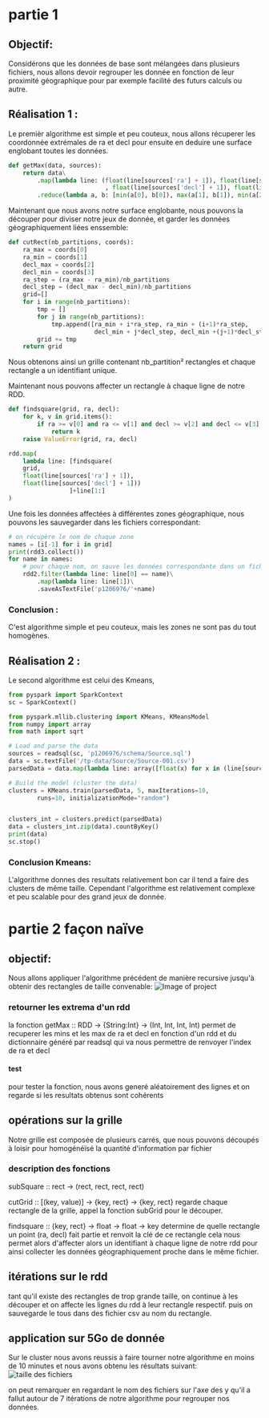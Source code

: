 # partie 1 
## Objectif:
Considérons que les données de base sont mélangées dans plusieurs fichiers, nous allons devoir regrouper les donnée en fonction de leur proximité géographique pour par exemple facilité des futurs calculs ou autre.

## Réalisation 1 :
Le premièr algorithme est simple et peu couteux, nous allons récuperer les coordonnée extrémales de ra et decl pour ensuite en deduire une surface englobant toutes les données.
``` python
def getMax(data, sources):
    return data\
        .map(lambda line: (float(line[sources['ra'] + 1]), float(line[sources['ra'] + 1])
                           , float(line[sources['decl'] + 1]), float(line[sources['decl'] + 1])))\
        .reduce(lambda a, b: [min(a[0], b[0]), max(a[1], b[1]), min(a[2], b[2]), max(a[3], b[3])])
```

Maintenant que nous avons notre surface englobante, nous pouvons la découper pour diviser notre jeux de donnée, et garder les données géographiquement liées enssemble:
```python
def cutRect(nb_partitions, coords):
	ra_max = coords[0]
	ra_min = coords[1]
	decl_max = coords[2]
	decl_min = coords[3]
	ra_step = (ra_max - ra_min)/nb_partitions
	decl_step = (decl_max - decl_min)/nb_partitions
	grid=[]
	for i in range(nb_partitions):
		tmp = []
		for j in range(nb_partitions):
			tmp.append([ra_min + i*ra_step, ra_min + (i+1)*ra_step, 
                        decl_min + j*decl_step, decl_min +(j+1)*decl_step, str(i)+str(j)])
		grid += tmp
	return grid
```

Nous obtenons ainsi un grille contenant nb_partition² rectangles et chaque rectangle a un identifiant unique.

Maintenant nous pouvons affecter un rectangle à chaque ligne de notre RDD.

```python
def findsquare(grid, ra, decl):
    for k, v in grid.items():
        if ra >= v[0] and ra <= v[1] and decl >= v[2] and decl <= v[3]:
            return k
    raise ValueError(grid, ra, decl)

rdd.map(
    lambda line: [findsquare(
    grid,
    float(line[sources['ra'] + 1]),
    float(line[sources['decl'] + 1]))
                 ]+line[1:]
)
```

Une fois les données affectées à différentes zones géographique, nous pouvons les sauvegarder dans les fichiers correspondant:

```python
# on récupère le nom de chaque zone
names = [i[-1] for i in grid]
print(rdd3.collect())
for name in names:
    # pour chaque nom, on sauve les données correspondante dans un fichier csv
	rdd2.filter(lambda line: line[0] == name)\
		.map(lambda line: line[1])\
		.saveAsTextFile('p1206976/'+name)
```

### Conclusion :
C'est algorithme simple et peu couteux, mais les zones ne sont pas du tout homogènes.

## Réalisation 2 :
Le second algorithme est celui des Kmeans, 

```python
from pyspark import SparkContext
sc = SparkContext()

from pyspark.mllib.clustering import KMeans, KMeansModel
from numpy import array
from math import sqrt

# Load and parse the data
sources = readsql(sc, 'p1206976/schema/Source.sql')
data = sc.textFile('/tp-data/Source/Source-001.csv')
parsedData = data.map(lambda line: array([float(x) for x in (line[sources['ra']], line[sources['decl']])]))

# Build the model (cluster the data)
clusters = KMeans.train(parsedData, 5, maxIterations=10,
        runs=10, initializationMode="random")


clusters_int = clusters.predict(parsedData)
data = clusters_int.zip(data).countByKey()
print(data)
sc.stop()
```

### Conclusion Kmeans:
L'algorithme donnes des resultats relativement bon car il tend a faire des clusters de même taille. Cependant l'algorithme est relativement complexe et peu scalable pour des grand jeux de donnée.


# partie 2 façon naïve
## objectif: 
Nous allons appliquer l'algorithme précédent de manière recursive jusqu'à obtenir des rectangles de taille convenable:
![Image of project](https://github.com/EnzoTheBrown/bda_spark/raw/master/algo.png)


### retourner les extrema d'un rdd
la fonction getMax :: RDD -> {String:Int} -> (Int, Int, Int, Int) 
permet de recuperer les mins et les max de ra et decl en fonction d'un rdd et du dictionnaire généré par readsql qui va nous permettre de renvoyer l'index de ra et decl
#### test
pour tester la fonction, nous avons generé aléatoirement des lignes et on regarde si les resultats obtenus sont cohérents


## opérations sur la grille
Notre grille est composée de plusieurs carrés, que nous pouvons découpés à loisir pour homogénéïsé la quantité d'information par fichier

### description des fonctions
subSquare :: rect -> (rect, rect, rect, rect)

cutGrid :: [(key, value)] -> {key, rect} -> {key, rect}
regarde chaque rectangle de la grille, appel la fonction subGrid pour le découper.

findsquare :: {key, rect} -> float -> float -> key
determine de quelle rectangle un point (ra, decl) fait partie et renvoit la clé de ce rectangle
cela nous permet alors d'affecter alors un identifiant à chaque ligne de notre rdd pour ainsi collecter les données géographiquement proche dans le même fichier.

## itérations sur le rdd
tant qu'il existe des rectangles de trop grande taille, on continue à les découper et on affecte les lignes du rdd à leur rectangle respectif.
puis on sauvegarde le tous dans des fichier csv au nom du rectangle.

## application sur 5Go de donnée
Sur le cluster nous avons reussis à faire tourner notre algorithme en moins de 10 minutes et nous avons obtenu les résultats suivant:
![taille des fichiers](https://github.com/EnzoTheBrown/bda_spark/blob/master/files_spark.png?raw=true)

on peut remarquer en regardant le nom des fichiers sur l'axe des y qu'il a fallut autour de 7 itérations de notre algorithme pour regrouper nos données.
